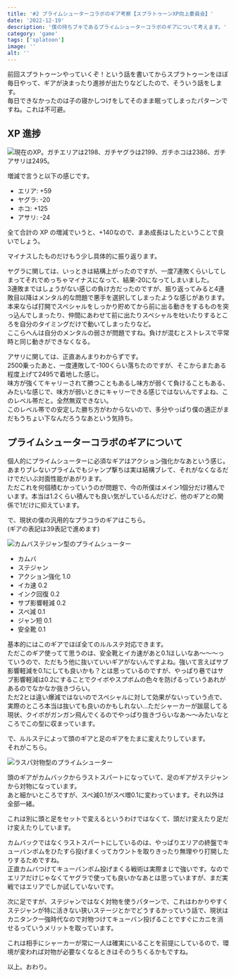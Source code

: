 ```yaml
---
title: '#2 プライムシューターコラボのギア考察【スプラトゥーンXP向上委員会】'
date: '2022-12-19'
description: '僕の持ちブキであるプライムシューターコラボのギアについて考えます。'
category: 'game'
tags: ['splatoon']
image: ''
alt: ''
---
```


前回スプラトゥーンやっていくぞ！という話を書いてからスプラトゥーンをほぼ毎日やって、ギアが決まったり進捗が出たりなどしたので、そういう話をします。  
毎日できなかったのは子の寝かしつけをしてそのまま眠ってしまったパターンですね。これは不可避。

## XP 進捗

![現在のXP。ガチエリアは2198、ガチヤグラは2199、ガチホコは2386、ガチアサリは2495。](/images/blog/2022/12/splatoon-training-002/01.png)

増減で言うと以下の感じです。

- エリア: +59
- ヤグラ: -20
- ホコ: +125
- アサリ: -24

全て合計の XP の増減でいうと、+140なので、まあ成長はしたということで良いでしょう。

マイナスしたものだけもう少し具体的に振り返ります。

ヤグラに関しては、いっときは結構上がったのですが、一度7連敗くらいしてしまってそれでめっちゃマイナスになって、結果-20になってしまいました。  
3連敗まではしょうがない感じの負け方だったのですが、振り返ってみると4連敗目以降はメンタル的な問題で悪手を選択してしまったような感じがあります。本来ならば打開でスペシャルをしっかり貯めてから前に出る動きをするものを突っ込んでしまったり、仲間にあわせて前に出たりスペシャルを吐いたりするところを自分のタイミングだけで動いてしまったりなど。  
ここらへんは自分のメンタルの弱さが問題ですね。負けが混むとストレスで平常時と同じ動きができなくなる。

アサリに関しては、正直あんまりわからずです。  
2500乗ったあと、一度連敗して-100くらい落ちたのですが、そこからまたある程度上げて2495で着地した感じ。  
味方が強くてキャリーされて勝つこともあるし味方が弱くて負けることもある、みたいな感じで、味方が弱いときにキャリーできる感じではないんですよね、このレベル帯だと。全然無双できない。  
このレベル帯での安定した勝ち方がわからないので、多分やっぱり僕の適正がまだもうちょい下なんだろうなあという気持ち。

## プライムシューターコラボのギアについて

個人的にプライムシューターに必須なギアはアクション強化かなあという感じ。  
あまりブレないプライムでもジャンプ撃ちは実は結構ブレて、それがなくなるだけでだいぶ対面性能があがります。  
ただこれを何個積むかっていうのが問題で、今の所僕はメイン1個分だけ積んでいます。本当は1.2くらい積んでも良い気がしているんだけど、他のギアとの関係で1だけに抑えています。

で、現状の僕の汎用的なプラコラのギアはこちら。  
(ギアの表記は39表記で進めます)

![カムバステジャン型のプライムシューター](/images/blog/2022/12/splatoon-training-002/02.png)

- カムバ
- ステジャン
- アクション強化 1.0
- イカ速 0.2
- インク回復 0.2
- サブ影響軽減 0.2
- スペ減 0.1
- ジャン短 0.1
- 安全靴 0.1

基本的にはこのギアでほぼ全てのルルステ対応できます。  
ただこのギア使ってて思うのは、安全靴とイカ速があと0.1ほしいなあ〜〜〜っていうので、ただもう他に抜いていいギアがないんですよね。強いて言えばサブ影響軽減を0.1にしても良いかも？とは思っているのですが、やっぱり巷ではサブ影響軽減は0.2にすることでクイボやスプボムの色々を防げるっていうあれがあるのでなかなか抜きづらい。  
ただ2とは違い爆減ではないのでスペシャルに対して効果がないっていう点で、実際のところ本当は抜いても良いのかもしれない…ただシャーカーが跋扈してる現状、クイボがガンガン飛んでくるのでやっぱり抜きづらいなあ〜〜みたいなところでこの型に収まっています。

で、ルルステによって頭のギアと足のギアをたまに変えたりしています。  
それがこちら。

![ラスパ対物型のプライムシューター](/images/blog/2022/12/splatoon-training-002/03.png)

頭のギアがカムバックからラストスパートになっていて、足のギアがステジャンから対物になっています。  
あと細かいところですが、スペ減0.1がスペ増0.1に変わっています。それ以外は全部一緒。

これは別に頭と足をセットで変えるというわけではなくて、頭だけ変えたり足だけ変えたりしています。

カムバックではなくラストスパートにしているのは、やっぱりエリアの終盤でキューバンボムをひたすら投げまくってカウントを取りきったり無理やり打開したりするためですね。  
正直カムバつけてキューバンボム投げまくる戦術は実際まじで強いです。なのでエリアだけじゃなくてヤグラで使っても良いかなあとは思っていますが、まだ実戦ではエリアでしか試していないです。

次に足ですが、ステジャンではなく対物を使うパターンで、これはわかりやすくステジャンが特に活きない狭いステージとかでどうするかっていう話で、現状はカニタンク一強時代なので対物つけてキューバン投げることですぐにカニを消せるっていうメリットを取っています。

これは相手にシャーカーが常に一人は確実にいることを前提にしているので、環境が変われば対物が必要なくなるときはそのうちくるかもですね。

以上。おわり。
